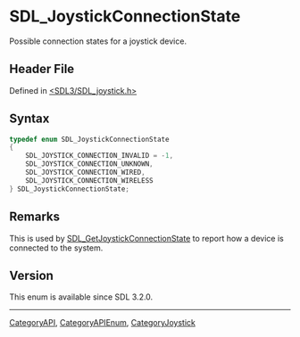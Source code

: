 # SDL_JoystickConnectionState

Possible connection states for a joystick device.

## Header File

Defined in [<SDL3/SDL_joystick.h>](https://github.com/libsdl-org/SDL/blob/main/include/SDL3/SDL_joystick.h)

## Syntax

```c
typedef enum SDL_JoystickConnectionState
{
    SDL_JOYSTICK_CONNECTION_INVALID = -1,
    SDL_JOYSTICK_CONNECTION_UNKNOWN,
    SDL_JOYSTICK_CONNECTION_WIRED,
    SDL_JOYSTICK_CONNECTION_WIRELESS
} SDL_JoystickConnectionState;
```

## Remarks

This is used by
[SDL_GetJoystickConnectionState](SDL_GetJoystickConnectionState) to report
how a device is connected to the system.

## Version

This enum is available since SDL 3.2.0.





----
[CategoryAPI](CategoryAPI), [CategoryAPIEnum](CategoryAPIEnum), [CategoryJoystick](CategoryJoystick)

